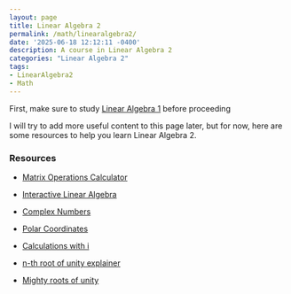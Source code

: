 ```yaml
---
layout: page
title: Linear Algebra 2 
permalink: /math/linearalgebra2/
date: '2025-06-18 12:12:11 -0400'
description: A course in Linear Algebra 2  
categories: "Linear Algebra 2"
tags:
- LinearAlgebra2
- Math
---
```



First, make sure to study [Linear Algebra 1](https://cs.aviparshan.com/math/linearalgebra/) before proceeding

I will try to add more useful content to this page later, but for now, here are some resources to help you learn Linear Algebra 2.

### Resources

* [Matrix Operations Calculator](https://matrixcalc.org/)

* [Interactive Linear Algebra](https://textbooks.math.gatech.edu/ila/index.html)

* [Complex Numbers](https://math.libretexts.org/Bookshelves/Precalculus/Precalculus_(OpenStax)/03%3A_Polynomial_and_Rational_Functions/3.01%3A_Complex_Numbers#:~:text=A%20complex%20number%20is%20the,i%20is%20a%20complex%20number.)

* [Polar Coordinates](https://mathworld.wolfram.com/PolarCoordinates.html)


* [Calculations with i](https://www.symbolab.com/solver?or=gms&query=-10%2B20i%3Dx%5E2)


* [n-th root of unity explainer](https://www.nagwa.com/en/explainers/257142752623/)


* [Mighty roots of unity](https://www.quantamagazine.org/the-simple-math-behind-the-mighty-roots-of-unity-20210923/)

